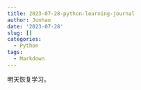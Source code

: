```yaml
---
title: 2023-07-28-python-learning-journal
author: Junhao
date: '2023-07-28'
slug: []
categories:
  - Python
tags:
  - Markdown
---
```

  明天恢复学习。